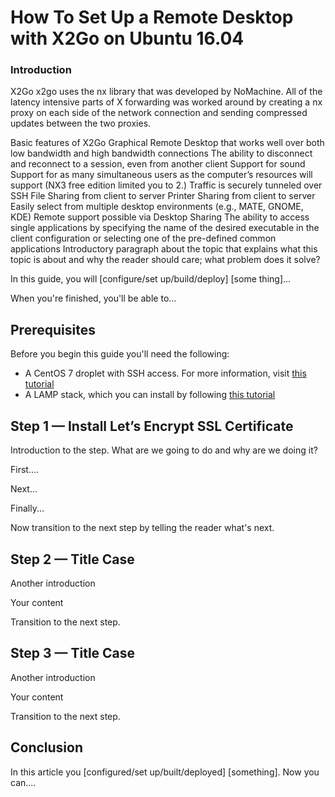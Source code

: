 # How To Set Up a Remote Desktop with X2Go on Ubuntu 16.04

### Introduction

X2Go
x2go uses the nx library that was developed by NoMachine. All of the latency intensive parts of X forwarding was worked around by creating a nx proxy on each side of the network connection and sending compressed updates between the two proxies.

Basic features of X2Go
Graphical Remote Desktop that works well over both low bandwidth and high bandwidth connections
The ability to disconnect and reconnect to a session, even from another client
Support for sound
Support for as many simultaneous users as the computer’s resources will support (NX3 free edition limited you to 2.)
Traffic is securely tunneled over SSH
File Sharing from client to server
Printer Sharing from client to server
Easily select from multiple desktop environments (e.g., MATE, GNOME, KDE)
Remote support possible via Desktop Sharing
The ability to access single applications by specifying the name of the desired executable in the client configuration or selecting one of the pre-defined common applications
Introductory paragraph about the topic that explains what this topic is about and why the reader should care; what problem does it solve?

In this guide, you will [configure/set up/build/deploy] [some thing]...

When you're finished, you'll be able to...

## Prerequisites

Before you begin this guide you'll need the following:

-   A CentOS 7 droplet with SSH access. For more information, visit [this tutorial](https://www.digitalocean.com/community/tutorials/initial-server-setup-with-centos-7)
-   A LAMP stack, which you can install by following [this tutorial](https://www.digitalocean.com/community/tutorials/how-to-install-linux-apache-mysql-php-lamp-stack-on-centos-7)

## Step 1 — Install Let’s Encrypt SSL Certificate

Introduction to the step. What are we going to do and why are we doing it?

First....

Next...

Finally...

Now transition to the next step by telling the reader what's next.

## Step 2 — Title Case

Another introduction

Your content

Transition to the next step.

## Step 3 — Title Case

Another introduction

Your content

Transition to the next step.

## Conclusion

In this article you [configured/set up/built/deployed] [something]. Now you can....
